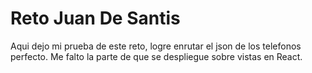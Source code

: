 # Reto Juan De Santis

Aqui dejo mi prueba de este reto, logre enrutar el json de los telefonos perfecto. Me falto la parte de que se despliegue sobre vistas en React.
